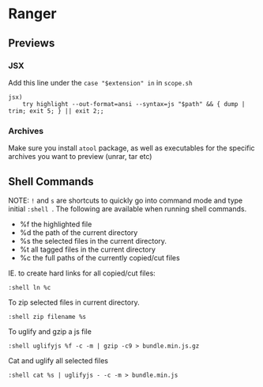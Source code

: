 # Ranger

## Previews

### JSX

Add this line under the `case "$extension" in` in `scope.sh`

```
jsx)
    try highlight --out-format=ansi --syntax=js "$path" && { dump | trim; exit 5; } || exit 2;;
```

### Archives

Make sure you install `atool` package, as well as executables for the specific
archives you want to preview (unrar, tar etc)

## Shell Commands

NOTE: `!` and `s` are shortcuts to quickly go into command mode and type initial `:shell `.
The following are available when running shell commands.

+ %f   the highlighted file
+ %d   the path of the current directory
+ %s   the selected files in the current directory.
+ %t   all tagged files in the current directory
+ %c   the full paths of the currently copied/cut files

IE. to create hard links for all copied/cut files:

```
:shell ln %c
```

To zip selected files in current directory.

```
:shell zip filename %s
```

To uglify and gzip a js file

```
:shell uglifyjs %f -c -m | gzip -c9 > bundle.min.js.gz
```

Cat and uglify all selected files

```
:shell cat %s | uglifyjs - -c -m > bundle.min.js
```
